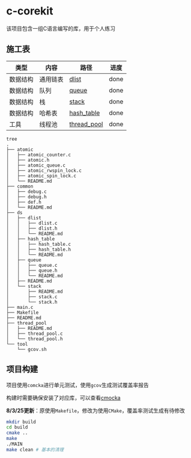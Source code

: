 # c-corekit

该项目包含一组C语言编写的库，用于个人练习

## 施工表

|类型|内容|路径|进度|
|--|--|--|--|
|数据结构|通用链表|[dlist](ds/dlist/)|done|
|数据结构|队列|[queue](ds/queue/)|done|
|数据结构|栈|[stack](ds/stack/)|done|
|数据结构|哈希表|[hash_table](ds/hash_table/)|done|
|工具|线程池|[thread_pool](thread_pool)|done|


```
tree
.
├── atomic
│   ├── atomic_counter.c
│   ├── atomic.h
│   ├── atomic_queue.c
│   ├── atomic_rwspin_lock.c
│   ├── atomic_spin_lock.c
│   └── README.md
├── common
│   ├── debug.c
│   ├── debug.h
│   ├── def.h
│   └── README.md
├── ds
│   ├── dlist
│   │   ├── dlist.c
│   │   ├── dlist.h
│   │   └── README.md
│   ├── hash_table
│   │   ├── hash_table.c
│   │   ├── hash_table.h
│   │   └── README.md
│   ├── queue
│   │   ├── queue.c
│   │   ├── queue.h
│   │   └── README.md
│   ├── README.md
│   └── stack
│       ├── README.md
│       ├── stack.c
│       └── stack.h
├── main.c
├── Makefile
├── README.md
├── thread_pool
│   ├── README.md
│   ├── thread_pool.c
│   └── thread_pool.h
└── tool
    └── gcov.sh
```

## 项目构建

项目使用`comcka`进行单元测试，使用`gcov`生成测试覆盖率报告

构建时需要确保安装了对应库，可以查看[cmocka](https://github.com/caishanyu/notes/blob/main/cmocka.md)

**8/3/25更新**：原使用`Makefile`，修改为使用`CMake`，覆盖率测试生成有待修改

```bash
mkdir build
cd build
cmake ..
make
./MAIN
make clean # 基本的清理
```
